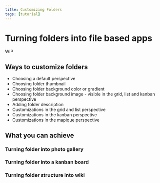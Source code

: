 ```yaml
---
title: Customizing Folders
tags: [tutorial]
---
```


# Turning folders into file based apps

WIP

## Ways to customize folders

- Choosing a default perspective
- Choosing folder thumbnail
- Choosing folder background color or gradient
- Choosing folder background image - visible in the grid, list and kanban perspective
- Adding folder description
- Customizations in the grid and list perspective
- Customizations in the kanban perspective
- Customizations in the mapique perspective

## What you can achieve

### Turning folder into photo gallery

### Turning folder into a kanban board

### Turning folder structure into wiki
